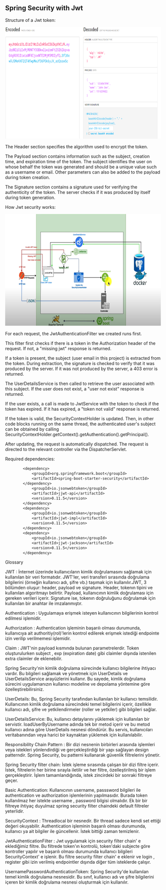 ## Spring Security with Jwt

Structure of a Jwt token:

<img alt="img_1.png" height="360" src="img_1.png" width="640"/>

The Header section specifies the algorithm used to encrypt the token.

The Payload section contains information such as the subject, creation time, and expiration time of the token. The subject identifies the user on whose behalf the token was generated and should be a unique value such as a username or email. Other parameters can also be added to the payload during token creation.

The Signature section contains a signature used for verifying the authenticity of the token. The server checks if it was produced by itself during token generation.

How Jwt security works:

<img alt="img.png" height="360" src="img.png" width="640"/>

For each request, the JwtAuthenticationFilter we created runs first.

This filter first checks if there is a token in the Authorization header of the request. If not, a "missing jwt" response is returned.

If a token is present, the subject (user email in this project) is extracted from the token. During extraction, the signature is checked to verify that it was produced by the server. If it was not produced by the server, a 403 error is returned.

The UserDetailsService is then called to retrieve the user associated with this subject. If the user does not exist, a "user not exist" response is returned.

If the user exists, a call is made to JwtService with the token to check if the token has expired. If it has expired, a "token not valid" response is returned.

If the token is valid, the SecurityContextHolder is updated. Then, in other code blocks running on the same thread, the authenticated user's subject can be obtained by calling SecurityContextHolder.getContext().getAuthentication().getPrincipal().

After updating, the request is automatically dispatched. The request is directed to the relevant controller via the DispatcherServlet.



Required dependencies: 
```
		<dependency>
			<groupId>org.springframework.boot</groupId>
			<artifactId>spring-boot-starter-security</artifactId>
		</dependency>
            <groupId>io.jsonwebtoken</groupId>
			<artifactId>jjwt-api</artifactId>
			<version>0.11.5</version>
		</dependency>
		<dependency>
			<groupId>io.jsonwebtoken</groupId>
			<artifactId>jjwt-impl</artifactId>
			<version>0.11.5</version>
		</dependency>
		<dependency>
			<groupId>io.jsonwebtoken</groupId>
			<artifactId>jjwt-jackson</artifactId>
			<version>0.11.5</version>
		</dependency>
```

Glossary

JWT : İnternet üzerinde kullanıcıların kimlik doğrulamasını sağlamak için kullanılan bir veri formatıdır. JWT'ler, veri transferi sırasında doğrulama bilgilerini (örneğin kullanıcı adı, şifre vb.) taşımak için kullanılır.JWT, 3 bölümden oluşur: header, payload ve signature. Header, tokenın tipini ve kullanılan algoritmayı belirtir. Payload, kullanıcının kimlik doğrulaması için gereken verileri içerir. Signature ise, tokenın doğruluğunu doğrulamak için kullanılan bir anahtar ile imzalanmıştır.

Authentication : Uygulamaya erişmek isteyen kullanıcının bilgilerinin kontrol edilmesi işlemidir.

Authorization : Authentication işleminin başarılı olması durumunda, kullanıcıya ait authoritiy(rol)'lerin kontrol edilerek erişmek istediği endpointe izin verilip verilmemesi işlemidir.

Claim : JWT'nin payload kısmında bulunan parametrelerdir. Token oluşturulurken subject , exp (expiration date) gibi claimler dışında istenilen extra claimler de eklenebilir.

Spring Security'nin kimlik doğrulama sürecinde kullanıcı bilgilerine ihtiyacı vardır. Bu bilgileri sağlamak ve yönetmek için UserDetails ve UserDetailsService arayüzlerini kullanır. Bu sayede, kimlik doğrulama sürecini uygulamanızın kullanıcı modeline ve depolama yöntemine göre özelleştirebilirsiniz.

UserDetails: Bu, Spring Security tarafından kullanılan bir kullanıcı temsilidir. Kullanıcının kimlik doğrulama sürecindeki temel bilgilerini içerir, özellikle kullanıcı adı, şifre ve yetkilendirmeler (roller ve yetkiler) gibi bilgileri sağlar.

UserDetailsService:  Bu, kullanıcı detaylarını yüklemek için kullanılan bir servistir. loadUserByUsername adında tek bir metod içerir ve bu metod kullanıcı adına göre UserDetails nesnesi döndürür. Bu servis, kullanıcıları veritabanından veya harici bir kaynaktan yüklemek için kullanılabilir.

Responsibility Chain Pattern : Bir dizi nesnenin birbirleri arasında işlemleri veya istekleri yönlendirdiği ve gerçekleştirdiği bir yapı sağlayan design patterndir. Spring Security, bu patterni kullanarak güvenlik filtrelerini yönetir.

Spring Security filter chain: İstek işleme sırasında çalışan bir dizi filtre içerir. İstek, filtrelerin her birine sırayla iletilir ve her filtre, özelleştirilmiş bir işlem gerçekleştirir. İşlem tamamlandığında, istek zincirdeki bir sonraki filtreye geçer.

Basic Authentication: Kullanıcının username, passsword bilgileri ile authentication ve authorization işlemlerinin yapılmasıdır. Burada token kullanılmaz her istekte username , password bilgisi olmalıdır. Ek bir bir filtreye ihtiyaç duyulmaz spring security filter chaindeki default filtreler yeterlidir.

SecurityContext : Threadlocal  bir nesnedir. Bir thread sadece kendi set ettiği değeri okuyabilir. Authentication işleminin başarılı olması durumunda, kullanıcı ya ait bilgiler ile güncellenir. İstek bittiği zaman temizlenir.

JwtAuthenticationFilter : Jwt uygulamak için security filter chain' e eklediğimiz filtre. Bu filtrede token'ın kontrolü, token'daki subjecte göre kontroller yapılır ve başarılı olması durumunda kullanıcı bilgileri SecurityContext' e işlenir. Bu filtre security filter chain' e eklenir ve login , register gibi izin verilmiş endpointler dışında diğer tüm isteklerde çalışır.

UsernamePasswordAuthenticationToken: Spring Security'de kullanılan temel kimlik doğrulama nesnesidir. Bu sınıf, kullanıcı adı ve şifre bilgilerini içeren bir kimlik doğrulama nesnesi oluşturmak için kullanılır.






